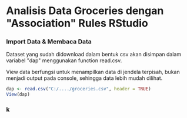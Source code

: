 # Analisis Data Groceries dengan "Association" Rules RStudio
### Import Data & Membaca Data
Dataset yang sudah didownload dalam  bentuk csv akan disimpan dalam variabel "dap" menggunakan function read.csv.

View data berfungsi untuk menampilkan data di jendela terpisah, bukan menjadi output pada console, sehingga data lebih mudah dilihat.

```r
dap <- read.csv("C:/..../groceries.csv", header = TRUE)
View(dap)
```

### k


